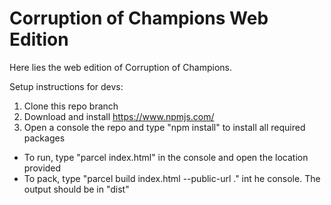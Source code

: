 ﻿# Corruption of Champions Web Edition
 
 Here lies the web edition of Corruption of Champions.

Setup instructions for devs:
1. Clone this repo branch
2. Download and install https://www.npmjs.com/
3. Open a console the repo and type "npm install" to install all required packages
 - To run, type "parcel index.html" in the console and open the location provided
 - To pack, type "parcel build index.html --public-url ." int he console. The output should be in "dist"
